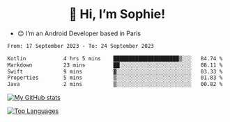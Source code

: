 <h1 align="center"> 👋 Hi, I’m Sophie! </h1>  

- 😊 I’m an Android Developer based in Paris

<!--START_SECTION:waka-->

```txt
From: 17 September 2023 - To: 24 September 2023

Kotlin            4 hrs 5 mins    █████████████████████▒░░░   84.74 %
Markdown          23 mins         ██░░░░░░░░░░░░░░░░░░░░░░░   08.11 %
Swift             9 mins          ▓░░░░░░░░░░░░░░░░░░░░░░░░   03.33 %
Properties        5 mins          ▒░░░░░░░░░░░░░░░░░░░░░░░░   01.83 %
Java              2 mins          ▒░░░░░░░░░░░░░░░░░░░░░░░░   00.82 %
```

<!--END_SECTION:waka-->

[![My GitHub stats](https://github-readme-stats.vercel.app/api?username=sophicapri&show_icons=true&theme=buefy)](https://github.com/anuraghazra/github-readme-stats)

[![Top Languages](https://github-readme-stats.vercel.app/api/top-langs/?username=sophicapri&langs_count=2&layout=compact)](https://github.com/anuraghazra/github-readme-stats)

<!-- ![](https://github-readme-streak-stats.herokuapp.com/?user=sophicapri) -->
